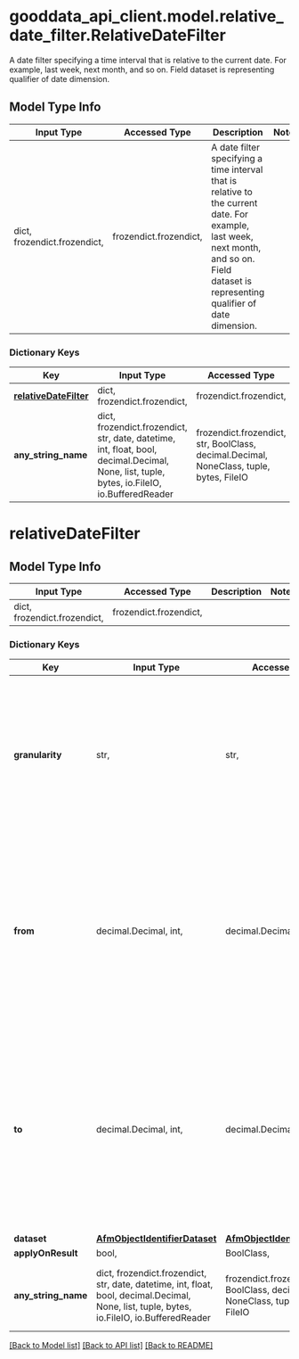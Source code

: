 # gooddata_api_client.model.relative_date_filter.RelativeDateFilter

A date filter specifying a time interval that is relative to the current date. For example, last week, next month, and so on. Field dataset is representing qualifier of date dimension.

## Model Type Info
Input Type | Accessed Type | Description | Notes
------------ | ------------- | ------------- | -------------
dict, frozendict.frozendict,  | frozendict.frozendict,  | A date filter specifying a time interval that is relative to the current date. For example, last week, next month, and so on. Field dataset is representing qualifier of date dimension. | 

### Dictionary Keys
Key | Input Type | Accessed Type | Description | Notes
------------ | ------------- | ------------- | ------------- | -------------
**[relativeDateFilter](#relativeDateFilter)** | dict, frozendict.frozendict,  | frozendict.frozendict,  |  | 
**any_string_name** | dict, frozendict.frozendict, str, date, datetime, int, float, bool, decimal.Decimal, None, list, tuple, bytes, io.FileIO, io.BufferedReader | frozendict.frozendict, str, BoolClass, decimal.Decimal, NoneClass, tuple, bytes, FileIO | any string name can be used but the value must be the correct type | [optional]

# relativeDateFilter

## Model Type Info
Input Type | Accessed Type | Description | Notes
------------ | ------------- | ------------- | -------------
dict, frozendict.frozendict,  | frozendict.frozendict,  |  | 

### Dictionary Keys
Key | Input Type | Accessed Type | Description | Notes
------------ | ------------- | ------------- | ------------- | -------------
**granularity** | str,  | str,  | Date granularity specifying particular date attribute in given dimension. | must be one of ["MINUTE", "HOUR", "DAY", "WEEK", "MONTH", "QUARTER", "YEAR", "MINUTE_OF_HOUR", "HOUR_OF_DAY", "DAY_OF_WEEK", "DAY_OF_MONTH", "DAY_OF_YEAR", "WEEK_OF_YEAR", "MONTH_OF_YEAR", "QUARTER_OF_YEAR", ] 
**from** | decimal.Decimal, int,  | decimal.Decimal,  | Start of the filtering interval. Specified by number of periods (with respect to given granularity). Typically negative (historical time interval like -2 for &#x27;2 days/weeks, ... ago&#x27;). | value must be a 32 bit integer
**to** | decimal.Decimal, int,  | decimal.Decimal,  | End of the filtering interval. Specified by number of periods (with respect to given granularity). Value &#x27;O&#x27; is representing current time-interval (current day, week, ...). | value must be a 32 bit integer
**dataset** | [**AfmObjectIdentifierDataset**](AfmObjectIdentifierDataset.md) | [**AfmObjectIdentifierDataset**](AfmObjectIdentifierDataset.md) |  | 
**applyOnResult** | bool,  | BoolClass,  |  | [optional] 
**any_string_name** | dict, frozendict.frozendict, str, date, datetime, int, float, bool, decimal.Decimal, None, list, tuple, bytes, io.FileIO, io.BufferedReader | frozendict.frozendict, str, BoolClass, decimal.Decimal, NoneClass, tuple, bytes, FileIO | any string name can be used but the value must be the correct type | [optional]

[[Back to Model list]](../../README.md#documentation-for-models) [[Back to API list]](../../README.md#documentation-for-api-endpoints) [[Back to README]](../../README.md)

